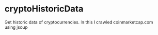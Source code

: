 # cryptoHistoricData
Get historic data of cryptocurrencies. In this I crawled coinmarketcap.com using jsoup
